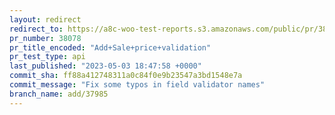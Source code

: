 ```yaml
---
layout: redirect
redirect_to: https://a8c-woo-test-reports.s3.amazonaws.com/public/pr/38078/api/index.html
pr_number: 38078
pr_title_encoded: "Add+Sale+price+validation"
pr_test_type: api
last_published: "2023-05-03 18:47:58 +0000"
commit_sha: ff88a412748311a0c84f0e9b23547a3bd1548e7a
commit_message: "Fix some typos in field validator names"
branch_name: add/37985
---
```

